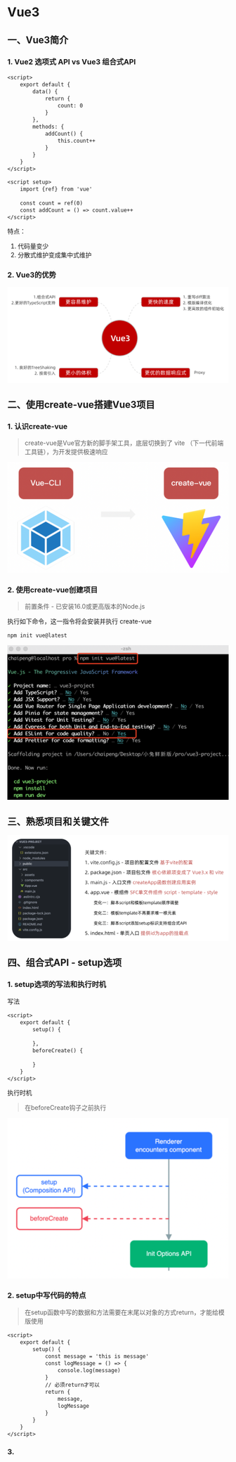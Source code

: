 # Vue3

## 一、Vue3简介

### 1. Vue2 选项式 API vs Vue3 组合式API

```vue
<script>
    export default {
        data() {
            return {
                count: 0
            }
        },
        methods: {
            addCount() {
                this.count++
            }
        }
    }
</script>
```

```vue
<script setup>
    import {ref} from 'vue'

    const count = ref(0)
    const addCount = () => count.value++
</script>
```

特点：
1. 代码量变少
2. 分散式维护变成集中式维护

### 2. Vue3的优势

![image.png](assets/01.png)

## 二、使用create-vue搭建Vue3项目

### 1. 认识create-vue

> create-vue是Vue官方新的脚手架工具，底层切换到了 vite （下一代前端工具链），为开发提供极速响应

![image.png](assets/2.png)

### 2. 使用create-vue创建项目

> 前置条件 - 已安装16.0或更高版本的Node.js

执行如下命令，这一指令将会安装并执行 create-vue

```bash
npm init vue@latest
```

![image.png](assets/3.png)

## 三、熟悉项目和关键文件

![image.png](assets/4.png)

## 四、组合式API - setup选项

### 1. setup选项的写法和执行时机

写法

```vue
<script>
    export default {
        setup() {

        },
        beforeCreate() {

        }
    }
</script>
```

执行时机

> 在beforeCreate钩子之前执行

![image.png](assets/5.png)

### 2. setup中写代码的特点

> 在setup函数中写的数据和方法需要在末尾以对象的方式return，才能给模版使用

```vue
<script>
    export default {
        setup() {
            const message = 'this is message'
            const logMessage = () => {
                console.log(message)
            }
            // 必须return才可以
            return {
                message,
                logMessage
            }
        }
    }
</script>
```

### 3. <script setup>语法糖

> script标签添加 setup标记，不需要再写导出语句，默认会添加导出语句

```vue
<script setup>
    const message = 'this is message'
    const logMessage = () => {
        console.log(message)
    }
</script>
```

## 五、组合式API - reactive和ref函数

### 1. reactive

> 接受对象类型数据的参数传入并返回一个响应式的对象

```vue
<script setup>
    // 导入
    import {reactive} from 'vue'
    // 执行函数 传入参数 变量接收
    const state = reactive({
        msg: 'this is msg'
    })
    const setSate = () => {
        // 修改数据更新视图
        state.msg = 'this is new msg'
    }
</script>

<template>
    {{ state.msg }}
    <button @click="setState">change msg</button>
</template>
```

### 2. ref

> 接收简单类型或者对象类型的数据传入并返回一个响应式的对象

```vue
<script setup>
    // 导入
    import {ref} from 'vue'
    // 执行函数 传入参数 变量接收
    const count = ref(0)
    const setCount = () => {
        // 修改数据更新视图必须加上.value
        count.value++
    }
</script>

<template>
    <button @click="setCount">{{count}}</button>
</template>
```
### 3. reactive 对比 ref

1. 都是用来生成响应式数据
2. 不同点
   1. reactive不能处理简单类型的数据
   2. ref参数类型支持更好，但是必须通过.value做访问修改
   3. ref函数内部的实现依赖于reactive函数
3. 在实际工作中的推荐
   1. 推荐使用ref函数，减少记忆负担，小兔鲜项目都使用ref

## 六、组合式API - computed

> 计算属性基本思想和Vue2保持一致，组合式API下的计算属性只是修改了API写法

```vue
<script setup>
    // 导入
    import {ref, computed} from 'vue'
    // 原始数据
    const count = ref(0)
    // 计算属性
    const doubleCount = computed(() => count.value * 2)

    // 原始数据
    const list = ref([1, 2, 3, 4, 5, 6, 7, 8])
    // 计算属性list
    const filterList = computed(item => item > 2)
</script>
```

## 七、组合式API - watch

> 侦听一个或者多个数据的变化，数据变化时执行回调函数，俩个额外参数 immediate控制立刻执行，deep开启深度侦听

### 1. 侦听单个数据
```vue
<script setup>
  // 1. 导入watch
  import { ref, watch } from 'vue'
  const count = ref(0)
  // 2. 调用watch 侦听变化
  watch(count, (newValue, oldValue)=>{
    console.log(`count发生了变化，老值为${oldValue},新值为${newValue}`)
  })
</script>
```
### 2. 侦听多个数据
> 侦听多个数据，第一个参数可以改写成数组的写法

```vue
<script setup>
  // 1. 导入watch
  import { ref, watch } from 'vue'
  const count = ref(0)
  const name = ref('cp')
  // 2. 调用watch 侦听变化
  watch([count, name], ([newCount, newName],[oldCount,oldName])=>{
    console.log(`count或者name变化了，[newCount, newName],[oldCount,oldName])
  })
</script>
```
### 3. immediate
> 在侦听器创建时立即出发回调，响应式数据变化之后继续执行回调


```vue
<script setup>
  // 1. 导入watch
  import { ref, watch } from 'vue'
  const count = ref(0)
  // 2. 调用watch 侦听变化
  watch(count, (newValue, oldValue)=>{
    console.log(`count发生了变化，老值为${oldValue},新值为${newValue}`)
  },{
    immediate: true
  })
</script>
```
### 4. deep
> 通过watch监听的ref对象默认是浅层侦听的，直接修改嵌套的对象属性不会触发回调执行，需要开启deep

```vue
<script setup>
  // 1. 导入watch
  import { ref, watch } from 'vue'
  const state = ref({ count: 0 })
  // 2. 监听对象state
  watch(state, ()=>{
    console.log('数据变化了')
  })
  const changeStateByCount = ()=>{
    // 直接修改不会引发回调执行
    state.value.count++
  }
</script>

<script setup>
  // 1. 导入watch
  import { ref, watch } from 'vue'
  const state = ref({ count: 0 })
  // 2. 监听对象state 并开启deep
  watch(state, ()=>{
    console.log('数据变化了')
  },{deep:true})
  const changeStateByCount = ()=>{
    // 此时修改可以触发回调
    state.value.count++
  }
</script>

```
## 组合式API - 生命周期函数
### 1. 选项式对比组合式
![image.png](assets/6.png)
### 2. 生命周期函数基本使用
> 1. 导入生命周期函数
> 2. 执行生命周期函数，传入回调

```vue
<scirpt setup>
import { onMounted } from 'vue'
onMounted(()=>{
  // 自定义逻辑
})
</script>
```
### 3. 执行多次
> 生命周期函数执行多次的时候，会按照顺序依次执行

```vue
<scirpt setup>
import { onMounted } from 'vue'
onMounted(()=>{
  // 自定义逻辑
})

onMounted(()=>{
  // 自定义逻辑
})
</script>
```
## 组合式API - 父子通信
### 1. 父传子
> 基本思想
> 1. 父组件中给子组件绑定属性
> 2. 子组件内部通过props选项接收数据


![image.png](assets/7.png)

### 2. 子传父
> 基本思想
> 1. 父组件中给子组件标签通过@绑定事件
> 2. 子组件内部通过 emit 方法触发事件


![image.png](assets/8.png)

## 组合式API - 模版引用
> 概念：通过 ref标识 获取真实的 dom对象或者组件实例对象

### 1. 基本使用
> 实现步骤：
> 1. 调用ref函数生成一个ref对象
> 2. 通过ref标识绑定ref对象到标签

![image.png](assets/9.png)
### 2. defineExpose
> 默认情况下在 <script setup>语法糖下组件内部的属性和方法是不开放给父组件访问的，可以通过defineExpose编译宏指定哪些属性和方法容许访问
> 说明：指定testMessage属性可以被访问到

![image.png](assets/10.png)
## 组合式API - provide和inject
### 1. 作用和场景
> 顶层组件向任意的底层组件传递数据和方法，实现跨层组件通信

![image.png](assets/11.png)

### 2. 跨层传递普通数据
> 实现步骤
> 1. 顶层组件通过 `provide` 函数提供数据
> 2. 底层组件通过 `inject` 函数提供数据


![image.png](assets/12.png)

### 3. 跨层传递响应式数据
> 在调用provide函数时，第二个参数设置为ref对象

![image.png](assets/13.png)

### 4. 跨层传递方法
> 顶层组件可以向底层组件传递方法，底层组件调用方法修改顶层组件的数据

![image.png](assets/14.png)



## Vue3.3 新特性-defineOptions

背景说明：

有 <script setup> 之前，如果要定义 props, emits 可以轻而易举地添加一个与 setup 平级的属性。

但是用了 <script setup> 后，就没法这么干了 setup 属性已经没有了，自然无法添加与其平级的属性。

---

为了解决这一问题，引入了 defineProps 与 defineEmits 这两个宏。但这只解决了 props 与 emits 这两个属性。

如果我们要定义组件的 name 或其他自定义的属性，还是得回到最原始的用法——再添加一个普通的 <script> 标签。

这样就会存在两个 <script> 标签。让人无法接受。

---

所以在 Vue 3.3 中新引入了 defineOptions 宏。顾名思义，主要是用来定义 Options API 的选项。可以用 defineOptions 定义任意的选项， props, emits, expose, slots 除外（因为这些可以使用 defineXXX 来做到）

![image-20230704082955748](assets/image-20230704082955748.png)





## Vue3.3新特性-defineModel

在Vue3中，自定义组件上使用v-model, 相当于传递一个modelValue属性，同时触发 update:modelValue 事件

![image-20230704083027349](assets/image-20230704083027349.png)

我们需要先定义 props，再定义 emits 。其中有许多重复的代码。如果需要修改此值，还需要手动调用 emit 函数。

于是乎 defineModel 诞生了。

![image-20230704083056549](assets/image-20230704083056549.png)



生效需要配置 vite.config.js

```jsx
import { fileURLToPath, URL } from 'node:url'

import { defineConfig } from 'vite'
import vue from '@vitejs/plugin-vue'

// https://vitejs.dev/config/
export default defineConfig({
  plugins: [
    vue({
      script: {
        defineModel: true
      }
    }),
  ],
  resolve: {
    alias: {
      '@': fileURLToPath(new URL('./src', import.meta.url))
    }
  }
})
```
